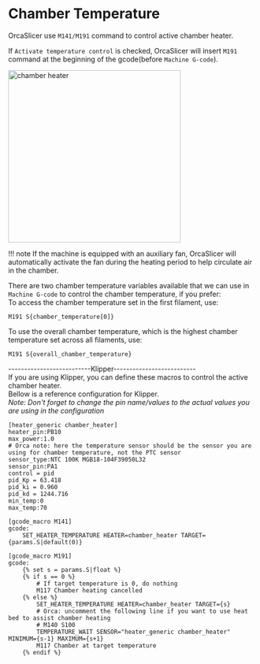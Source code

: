 # Chamber Temperature

OrcaSlicer use `M141/M191` command to control active chamber heater.  

If `Activate temperature control` is checked, OrcaSlicer will insert `M191` command at the beginning of the gcode(before `Machine G-code`).  
<!-- ![image](../assets/images/activate_chamber_heater.png) -->

<img src="/assets/images/activate_chamber_heater.png" alt="chamber heater" style="height:25em;">

!!! note 
    If the machine is equipped with an auxiliary fan, OrcaSlicer will automatically activate the fan during the heating period to help circulate air in the chamber.


There are two chamber temperature variables available that we can use in `Machine G-code` to control the chamber temperature, if you prefer:  
To access the chamber temperature set in the first filament, use:

``` gcode
M191 S{chamber_temperature[0]}
```  

To use the overall chamber temperature, which is the highest chamber temperature set across all filaments, use:

``` gcode
M191 S{overall_chamber_temperature}
```


--------------------------Klipper--------------------------  
If you are using Klipper, you can define these macros to control the active chamber heater.  
Bellow is a reference configuration for Klipper.   
*Note: Don't forget to change the pin name/values to the actual values you are using in the configuration*

```
[heater_generic chamber_heater]
heater_pin:PB10
max_power:1.0
# Orca note: here the temperature sensor should be the sensor you are using for chamber temperature, not the PTC sensor
sensor_type:NTC 100K MGB18-104F39050L32
sensor_pin:PA1
control = pid
pid_Kp = 63.418 
pid_ki = 0.960
pid_kd = 1244.716
min_temp:0
max_temp:70

[gcode_macro M141]
gcode:
    SET_HEATER_TEMPERATURE HEATER=chamber_heater TARGET={params.S|default(0)}

[gcode_macro M191]
gcode:
    {% set s = params.S|float %}
    {% if s == 0 %}
        # If target temperature is 0, do nothing
        M117 Chamber heating cancelled
    {% else %}
        SET_HEATER_TEMPERATURE HEATER=chamber_heater TARGET={s}
        # Orca: uncomment the following line if you want to use heat bed to assist chamber heating
        # M140 S100
        TEMPERATURE_WAIT SENSOR="heater_generic chamber_heater" MINIMUM={s-1} MAXIMUM={s+1}
        M117 Chamber at target temperature
    {% endif %}

```
